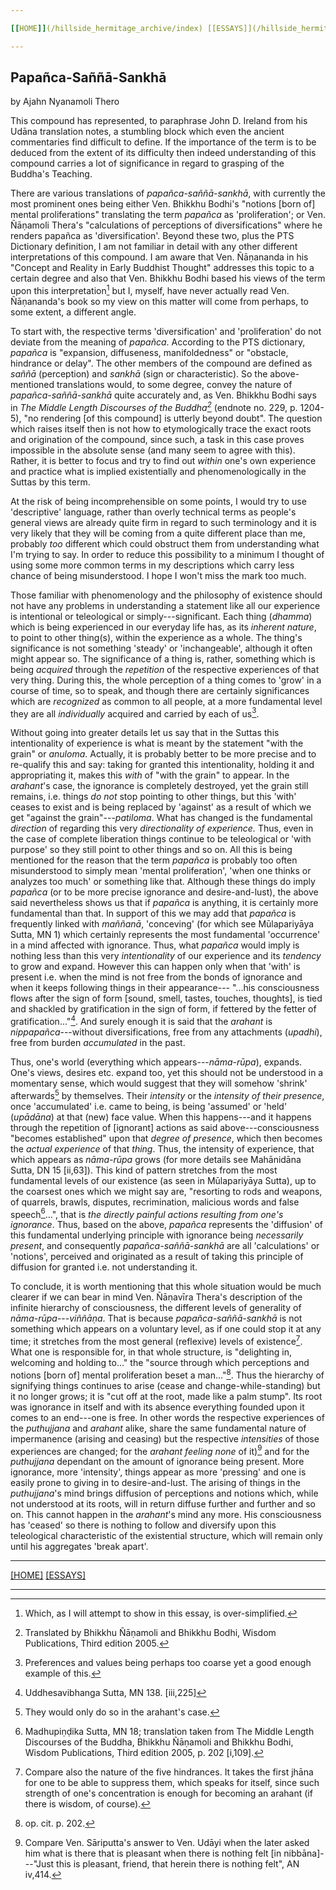 ```yaml
---

[[HOME]](/hillside_hermitage_archive/index) [[ESSAYS]](/hillside_hermitage_archive/essays/index)

---
```


## Papañca-Saññā-Sankhā

by Ajahn Nyanamoli Thero

This compound has represented, to paraphrase John D. Ireland from his
Udāna translation notes, a stumbling block which even the ancient
commentaries find difficult to define. If the importance of the term is
to be deduced from the extent of its difficulty then indeed
understanding of this compound carries a lot of significance in regard
to grasping of the Buddha's Teaching.

There are various translations of *papañca-saññā-sankhā*, with currently
the most prominent ones being either Ven. Bhikkhu Bodhi's "notions
\[born of\] mental proliferations" translating the term *papañca* as
'proliferation'; or Ven. Ñāṇamoli Thera's "calculations of perceptions
of diversifications" where he renders papañca as 'diversification'.
Beyond these two, plus the PTS Dictionary definition, I am not familiar
in detail with any other different interpretations of this compound. I
am aware that Ven. Ñāṇananda in his "Concept and Reality in Early
Buddhist Thought" addresses this topic to a certain degree and also that
Ven. Bhikkhu Bodhi based his views of the term upon this
interpretation[^1] but I, myself, have never actually read Ven.
Ñāṇananda's book so my view on this matter will come from perhaps, to
some extent, a different angle.

To start with, the respective terms 'diversification' and
'proliferation' do not deviate from the meaning of *papañca*. According
to the PTS dictionary, *papañca* is "expansion, diffuseness,
manifoldedness" or "obstacle, hindrance or delay". The other members of
the compound are defined as *saññā* (perception) and *sankhā* (sign or
characteristic). So the above-mentioned translations would, to some
degree, convey the nature of *papañca-saññā-sankhā* quite accurately
and, as Ven. Bhikkhu Bodhi says in *The Middle Length Discourses of the
Buddha[^2]* (endnote no. 229, p. 1204-5), "no rendering \[of this compound\] is utterly beyond doubt". The question which raises itself then is not how to etymologically trace the exact roots and origination of the compound, since such, a task in this case proves impossible in the absolute sense (and many seem to agree with this). Rather, it is better to focus and try to find out *within* one's own experience and practice what is implied existentially and
phenomenologically in the Suttas by this term.

At the risk of being incomprehensible on some points, I would try to use
'descriptive' language, rather than overly technical terms as people's
general views are already quite firm in regard to such terminology and
it is very likely that they will be coming from a quite different place
than me, probably *too* different which could obstruct them from
understanding what I'm trying to say. In order to reduce this
possibility to a minimum I thought of using some more common terms in my
descriptions which carry less chance of being misunderstood. I hope I
won't miss the mark too much.

Those familiar with phenomenology and the philosophy of existence should
not have any problems in understanding a statement like all our
experience is intentional or teleological or simply---significant. Each
thing (*dhamma*) which is being experienced in our everyday life has, as
its *inherent nature*, to point to other thing(s), within the experience
as a whole. The thing's significance is not something 'steady' or
'inchangeable', although it often might appear so. The significance of a
thing is, rather, something which is being *acquired* through the
*repetition* of the respective experiences of that very thing. During
this, the whole perception of a thing comes to 'grow' in a course of
time, so to speak, and though there are certainly significances which
are *recognized* as common to all people, at a more fundamental level
they are all *individually* acquired and carried by each of
us[^3].

Without going into greater details let us say that in the Suttas this
intentionality of experience is what is meant by the statement "with the
grain" or *anuloma*. Actually, it is probably better to be more precise
and to re-qualify this and say: taking for granted this intentionality,
holding it and appropriating it, makes this *with* of "with the grain"
to appear. In the *arahant*'s case, the ignorance is completely
destroyed, yet the grain still remains, i.e. things *do not* stop
pointing to other things, but this 'with' ceases to exist and is being
replaced by 'against' as a result of which we get "against the
grain"---*patiloma*. What has changed is the fundamental *direction* of
regarding this very *directionality of experience.* Thus, even in the
case of complete liberation things continue to be teleological or 'with
purpose' so they still point to other things and so on. All this is
being mentioned for the reason that the term *papañca* is probably too
often misunderstood to simply mean 'mental proliferation', 'when one
thinks or analyzes too much' or something like that. Although these
things do imply *papañca* (or to be more precise ignorance and
desire-and-lust), the above said nevertheless shows us that if *papañca*
is anything, it is certainly more fundamental than that. In support of
this we may add that *papañca* is frequently linked with *maññanā*,
'conceving' (for which see Mūlapariyāya Sutta, MN 1) which certainly
represents the most fundamental 'occurrence' in a mind affected with
ignorance. Thus, what *papañca* would imply is nothing less than this
very *intentionality* of our experience and its *tendency* to grow and
expand. However this can happen only when that 'with' is present i.e.
when the mind is not free from the bonds of ignorance and when it keeps
following things in their appearance--- "...his consciousness flows
after the sign of form \[sound, smell, tastes, touches, thoughts\], is
tied and shackled by gratification in the sign of form, if fettered by
the fetter of gratification..."[^4]. And surely enough it is said that the *arahant* is *nippapañca*---without diversifications, free from any attachments (*upadhi*), free from burden *accumulated* in the past.

Thus, one's world (everything which appears---*nāma-rūpa*), expands.
One's views, desires etc. expand too, yet this should not be understood
in a momentary sense, which would suggest that they will somehow
'shrink' afterwards[^5] by themselves. Their *intensity* or the *intensity of their presence*, once 'accumulated' i.e. came to being, is being 'assumed' or 'held' (*upādāna*) at that (new) face value. When this happens---and it happens through the repetition of \[ignorant\] actions as said above---consciousness "becomes established" upon that *degree of
presence*, which then becomes the *actual experience* of that *thing*.
Thus, the intensity of experience, that which appears as *nāma-rūpa*
grows (for more details see Mahānidāna Sutta, DN 15 \[ii,63\]). This
kind of pattern stretches from the most fundamental levels of our
existence (as seen in Mūlapariyāya Sutta), up to the coarsest ones which
we might say are, "resorting to rods and weapons, of quarrels, brawls,
disputes, recrimination, malicious words and false
speech[^6]...", that is *the directly painful actions
resulting from one's ignorance*. Thus, based on the above, *papañca*
represents the 'diffusion' of this fundamental underlying principle with
ignorance being *necessarily present*, and consequently
*papañca-saññā-sankhā* are all 'calculations' or 'notions', perceived
and originated as a result of taking this principle of diffusion for
granted i.e. not understanding it.

To conclude, it is worth mentioning that this whole situation would be
much clearer if we can bear in mind Ven. Ñāṇavīra Thera's description of
the infinite hierarchy of consciousness, the different levels of
generality of *nāma-rūpa*---*viññāṇa*. That is because
*papañca-saññā-sankhā* is not something which appears on a voluntary
level, as if one could stop it at any time; it stretches from the most
general (reflexive) levels of existence[^7]. What one is responsible for, in that whole structure, is "delighting in, welcoming and holding to..." the "source through which perceptions and notions \[born of\] mental proliferation beset a man..."[^8]. Thus the hierarchy of signifying things continues to arise (cease and change-while-standing) but it no longer grows; it is "cut off at the root, made like a palm stump". Its root was ignorance in itself and with its absence everything founded upon it comes to an end---one is free. In other words the respective experiences of the *puthujjana* and *arahant* alike, share the same fundamental nature of impermanence (arising and ceasing) but the respective *intensities* of those experiences are changed; for the *arahant feeling none* of it)[^9] and for the *puthujjana* dependant on the amount of ignorance being present. More ignorance, more 'intensity', things appear as more 'pressing' and one is easily prone to giving in to desire-and-lust. The arising of things in the *puthujjana*'s mind brings diffusion of perceptions and notions which, while not understood at its roots, will in return diffuse further and further and so on. This cannot happen in the *arahant*'s mind any more. His consciousness has 'ceased' so there is nothing to follow and diversify upon this teleological characteristic of the existential structure, which will remain only until his aggregates 'break apart'.

[^1]: Which, as I will attempt to show in this essay, is
over-simplified.

[^2]: Translated by Bhikkhu Ñāṇamoli and Bhikkhu Bodhi, Wisdom Publications, Third edition 2005.

[^3]: Preferences and values being perhaps too coarse yet a good enough example of this.

[^4]: Uddhesavibhanga Sutta, MN 138. \[iii,225\]

[^5]: They would only do so in the arahant's case.

[^6]: Madhupiṇḍika Sutta, MN 18; translation taken from The Middle Length Discourses of the Buddha, Bhikkhu Ñāṇamoli and Bhikkhu Bodhi, Wisdom Publications, Third edition 2005, p. 202 \[i,109\].

[^7]: Compare also the nature of the five hindrances. It takes the first jhāna for one to be able to suppress them, which speaks for itself, since such strength of one's concentration is enough for becoming an arahant (if
there is wisdom, of course).

[^8]: op. cit. p. 202.

[^9]: Compare Ven. Sāriputta's answer to Ven. Udāyi when the later asked him what is there that is pleasant when there is nothing felt \[in nibbāna\]---"Just this is pleasant, friend, that herein there is nothing felt", AN iv,414.

---

[[HOME]](/hillside_hermitage_archive/index) [[ESSAYS]](/hillside_hermitage_archive/essays/index)

---
